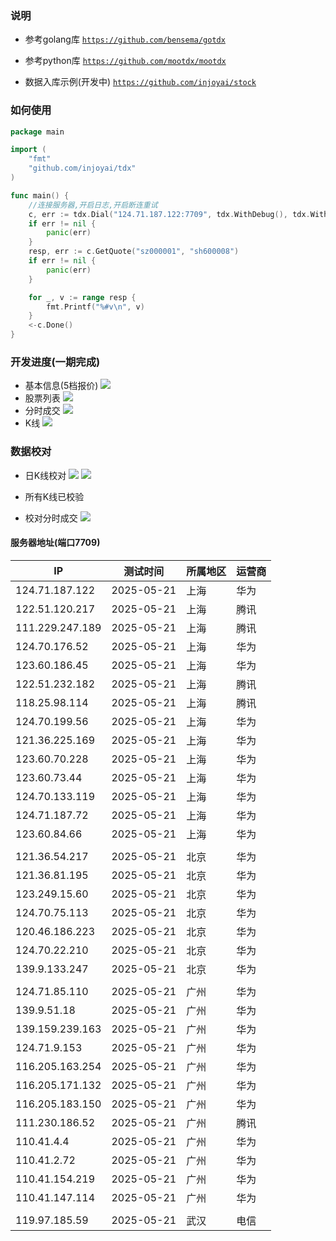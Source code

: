 ### 说明

* 参考golang库 [`https://github.com/bensema/gotdx`](https://github.com/bensema/gotdx)
* 参考python库 [`https://github.com/mootdx/mootdx`](https://github.com/mootdx/mootdx)

* 数据入库示例(开发中) [`https://github.com/injoyai/stock`](https://github.com/injoyai/stock)

### 如何使用

```go
package main

import (
	"fmt"
	"github.com/injoyai/tdx"
)

func main() {
	//连接服务器,开启日志,开启断连重试
	c, err := tdx.Dial("124.71.187.122:7709", tdx.WithDebug(), tdx.WithRedial())
	if err != nil {
		panic(err)
	}
	resp, err := c.GetQuote("sz000001", "sh600008")
	if err != nil {
		panic(err)
	}

	for _, v := range resp {
		fmt.Printf("%#v\n", v)
	}
	<-c.Done()
}

```

### 开发进度(一期完成)

* 基本信息(5档报价)
  ![](docs/plan20241025.png)
* 股票列表
  ![](docs/plan20241028-1.png)
* 分时成交
  ![](docs/plan20241028-2.png)
* K线
  ![](docs/plan20241029.png)

### 数据校对

* 日K线校对
  ![](docs/check_kline.png)
  ![](docs/check_kline_right.png)

* 所有K线已校验

* 校对分时成交
  ![](docs/check_trade.png)

#### 服务器地址(端口7709)

| IP              | 测试时间       | 所属地区 | 运营商 |
|-----------------|------------|------|-----|
| 124.71.187.122  | 2025-05-21 | 上海   | 华为  |
| 122.51.120.217  | 2025-05-21 | 上海   | 腾讯  |
| 111.229.247.189 | 2025-05-21 | 上海   | 腾讯  |
| 124.70.176.52   | 2025-05-21 | 上海   | 华为  |
| 123.60.186.45   | 2025-05-21 | 上海   | 华为  |
| 122.51.232.182  | 2025-05-21 | 上海   | 腾讯  |
| 118.25.98.114   | 2025-05-21 | 上海   | 腾讯  |
| 124.70.199.56   | 2025-05-21 | 上海   | 华为  |
| 121.36.225.169  | 2025-05-21 | 上海   | 华为  |
| 123.60.70.228   | 2025-05-21 | 上海   | 华为  |
| 123.60.73.44    | 2025-05-21 | 上海   | 华为  |
| 124.70.133.119  | 2025-05-21 | 上海   | 华为  |
| 124.71.187.72   | 2025-05-21 | 上海   | 华为  |
| 123.60.84.66    | 2025-05-21 | 上海   | 华为  |
|                 |            |      |     |
| 121.36.54.217   | 2025-05-21 | 北京   | 华为  |
| 121.36.81.195   | 2025-05-21 | 北京   | 华为  |
| 123.249.15.60   | 2025-05-21 | 北京   | 华为  |
| 124.70.75.113   | 2025-05-21 | 北京   | 华为  |
| 120.46.186.223  | 2025-05-21 | 北京   | 华为  |
| 124.70.22.210   | 2025-05-21 | 北京   | 华为  |
| 139.9.133.247   | 2025-05-21 | 北京   | 华为  |
|                 |            |      |     |
| 124.71.85.110   | 2025-05-21 | 广州   | 华为  |
| 139.9.51.18     | 2025-05-21 | 广州   | 华为  |
| 139.159.239.163 | 2025-05-21 | 广州   | 华为  |
| 124.71.9.153    | 2025-05-21 | 广州   | 华为  |
| 116.205.163.254 | 2025-05-21 | 广州   | 华为  |
| 116.205.171.132 | 2025-05-21 | 广州   | 华为  |
| 116.205.183.150 | 2025-05-21 | 广州   | 华为  |
| 111.230.186.52  | 2025-05-21 | 广州   | 腾讯  |
| 110.41.4.4      | 2025-05-21 | 广州   | 华为  |
| 110.41.2.72     | 2025-05-21 | 广州   | 华为  |
| 110.41.154.219  | 2025-05-21 | 广州   | 华为  |
| 110.41.147.114  | 2025-05-21 | 广州   | 华为  |
|                 |            |      |     |
| 119.97.185.59   | 2025-05-21 | 武汉   | 电信  |



